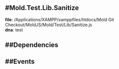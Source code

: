 
#Mold.Test.Lib.Sanitize
---------------------------------------

__file__: /Applications/XAMPP/xamppfiles/htdocs/Mold Git Checkout/MoldJS/Mold/Test/Lib/Sanitize.js  
__dna__: test  


	






##Dependencies
--------------



##Events
--------------






 

 


 



		

